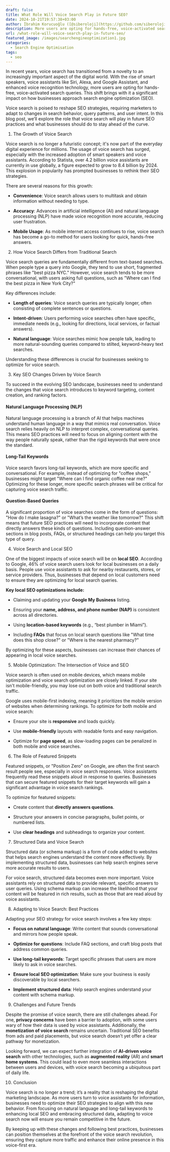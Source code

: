 ```yaml
---
draft: false
title: What Role Will Voice Search Play in Future SEO?
date: 2024-10-21T19:57:38+03:00
author: İbrahim Korucuoğlu ([@siberoloji](https://github.com/siberoloji))
description: More users are opting for hands-free, voice-activated search queries. This shift brings with it a significant impact on how businesses approach search engine optimization (SEO).
url: /what-role-will-voice-search-play-in-future-seo/
featured_image: /images/searchengineoptimization1.jpg
categories:
  - Search Engine Optimisation
tags:
  - seo
---
```



In recent years, voice search has transitioned from a novelty to an increasingly important aspect of the digital world. With the rise of smart speakers, voice assistants like Siri, Alexa, and Google Assistant, and enhanced voice recognition technology, more users are opting for hands-free, voice-activated search queries. This shift brings with it a significant impact on how businesses approach search engine optimization (SEO).



Voice search is poised to reshape SEO strategies, requiring marketers to adapt to changes in search behavior, query patterns, and user intent. In this blog post, we’ll explore the role that voice search will play in future SEO practices and what businesses should do to stay ahead of the curve.



1. The Growth of Voice Search



Voice search is no longer a futuristic concept; it's now part of the everyday digital experience for millions. The usage of voice search has surged, especially with the increased adoption of smart speakers and voice assistants. According to Statista, over 4.2 billion voice assistants are currently in use globally, a figure expected to grow to 8.4 billion by 2024. This explosion in popularity has prompted businesses to rethink their SEO strategies.



There are several reasons for this growth:


* **Convenience**: Voice search allows users to multitask and obtain information without needing to type.

* **Accuracy**: Advances in artificial intelligence (AI) and natural language processing (NLP) have made voice recognition more accurate, reducing user frustration.

* **Mobile Usage**: As mobile internet access continues to rise, voice search has become a go-to method for users looking for quick, hands-free answers.




2. How Voice Search Differs from Traditional Search



Voice search queries are fundamentally different from text-based searches. When people type a query into Google, they tend to use short, fragmented phrases like "best pizza NYC." However, voice search tends to be more conversational, with users asking full questions, such as "Where can I find the best pizza in New York City?"



Key differences include:


* **Length of queries**: Voice search queries are typically longer, often consisting of complete sentences or questions.

* **Intent-driven**: Users performing voice searches often have specific, immediate needs (e.g., looking for directions, local services, or factual answers).

* **Natural language**: Voice searches mimic how people talk, leading to more natural-sounding queries compared to stilted, keyword-heavy text searches.




Understanding these differences is crucial for businesses seeking to optimize for voice search.



3. Key SEO Changes Driven by Voice Search



To succeed in the evolving SEO landscape, businesses need to understand the changes that voice search introduces to keyword targeting, content creation, and ranking factors.


#### Natural Language Processing (NLP)



Natural language processing is a branch of AI that helps machines understand human language in a way that mimics real conversation. Voice search relies heavily on NLP to interpret complex, conversational queries. This means SEO practices will need to focus on aligning content with the way people naturally speak, rather than the rigid keywords that were once the standard.


#### Long-Tail Keywords



Voice search favors long-tail keywords, which are more specific and conversational. For example, instead of optimizing for "coffee shops," businesses might target "Where can I find organic coffee near me?" Optimizing for these longer, more specific search phrases will be critical for capturing voice search traffic.


#### Question-Based Queries



A significant proportion of voice searches come in the form of questions: "How do I make lasagna?" or "What’s the weather like tomorrow?" This shift means that future SEO practices will need to incorporate content that directly answers these kinds of questions. Including question-answer sections in blog posts, FAQs, or structured headings can help you target this type of query.



4. Voice Search and Local SEO



One of the biggest impacts of voice search will be on **local SEO**. According to Google, 46% of voice search users look for local businesses on a daily basis. People use voice assistants to ask for nearby restaurants, stores, or service providers. Thus, businesses that depend on local customers need to ensure they are optimizing for local search queries.



**Key local SEO optimizations include:**


* Claiming and updating your **Google My Business** listing.

* Ensuring your **name, address, and phone number (NAP)** is consistent across all directories.

* Using **location-based keywords** (e.g., “best plumber in Miami”).

* Including **FAQs** that focus on local search questions like "What time does this shop close?" or "Where is the nearest pharmacy?"




By optimizing for these aspects, businesses can increase their chances of appearing in local voice searches.



5. Mobile Optimization: The Intersection of Voice and SEO



Voice search is often used on mobile devices, which means mobile optimization and voice search optimization are closely linked. If your site isn't mobile-friendly, you may lose out on both voice and traditional search traffic.



Google uses mobile-first indexing, meaning it prioritizes the mobile version of websites when determining rankings. To optimize for both mobile and voice search:


* Ensure your site is **responsive** and loads quickly.

* Use **mobile-friendly** layouts with readable fonts and easy navigation.

* Optimize for **page speed**, as slow-loading pages can be penalized in both mobile and voice searches.




6. The Role of Featured Snippets



Featured snippets, or "Position Zero" on Google, are often the first search result people see, especially in voice search responses. Voice assistants frequently read these snippets aloud in response to queries. Businesses that can secure featured snippets for their target keywords will gain a significant advantage in voice search rankings.



To optimize for featured snippets:


* Create content that **directly answers questions**.

* Structure your answers in concise paragraphs, bullet points, or numbered lists.

* Use **clear headings** and subheadings to organize your content.




7. Structured Data and Voice Search



Structured data (or schema markup) is a form of code added to websites that helps search engines understand the content more effectively. By implementing structured data, businesses can help search engines serve more accurate results to users.



For voice search, structured data becomes even more important. Voice assistants rely on structured data to provide relevant, specific answers to user queries. Using schema markup can increase the likelihood that your content will be featured in rich results, such as those that are read aloud by voice assistants.



8. Adapting to Voice Search: Best Practices



Adapting your SEO strategy for voice search involves a few key steps:


* **Focus on natural language**: Write content that sounds conversational and mirrors how people speak.

* **Optimize for questions**: Include FAQ sections, and craft blog posts that address common queries.

* **Use long-tail keywords**: Target specific phrases that users are more likely to ask in voice searches.

* **Ensure local SEO optimization**: Make sure your business is easily discoverable by local searchers.

* **Implement structured data**: Help search engines understand your content with schema markup.




9. Challenges and Future Trends



Despite the promise of voice search, there are still challenges ahead. For one, **privacy concerns** have been a barrier to adoption, with some users wary of how their data is used by voice assistants. Additionally, the **monetization of voice search** remains uncertain. Traditional SEO benefits from ads and paid placements, but voice search doesn’t yet offer a clear pathway for monetization.



Looking forward, we can expect further integration of **AI-driven voice search** with other technologies, such as **augmented reality** (AR) and **smart home systems**. This could lead to even more seamless interactions between users and devices, with voice search becoming a ubiquitous part of daily life.



10. Conclusion



Voice search is no longer a trend; it’s a reality that is reshaping the digital marketing landscape. As more users turn to voice assistants for information, businesses need to optimize their SEO strategies to align with this new behavior. From focusing on natural language and long-tail keywords to enhancing local SEO and embracing structured data, adapting to voice search now will ensure you remain competitive in the future.



By keeping up with these changes and following best practices, businesses can position themselves at the forefront of the voice search revolution, ensuring they capture more traffic and enhance their online presence in this voice-first era.
